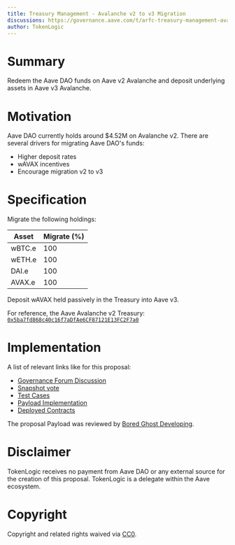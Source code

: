 ```yaml
---
title: Treasury Management - Avalanche v2 to v3 Migration
discussions: https://governance.aave.com/t/arfc-treasury-management-avalanche-v2-to-v3-migration/14469
author: TokenLogic
---
```


# Summary

Redeem the Aave DAO funds on Aave v2 Avalanche and deposit underlying assets in Aave v3 Avalanche.

# Motivation

Aave DAO currently holds around $4.52M on Avalanche v2. There are several drivers for migrating Aave DAO's funds:

* Higher deposit rates
* wAVAX incentives
* Encourage migration v2 to v3

# Specification

Migrate the following holdings:

| Asset | Migrate (%) |
| --- | --- |
|wBTC.e|100|
|wETH.e|100|
|DAI.e|100|
|AVAX.e|100|

Deposit wAVAX held passively in the Treasury into Aave v3.

For reference, the Aave Avalanche v2 Treasury: [`0x5ba7fd868c40c16f7aDfAe6CF87121E13FC2F7a0`](https://snowtrace.io/address/0x5ba7fd868c40c16f7aDfAe6CF87121E13FC2F7a0)

# Implementation

A list of relevant links like for this proposal:

* [Governance Forum Discussion](https://governance.aave.com/t/arfc-treasury-management-avalanche-v2-to-v3-migration/14469)
* [Snapshot vote](https://snapshot.org/#/aave.eth/proposal/0x0be8229173181fe0aaf5ed1883e53752546efb810e55610e7ac8b991155ab788)
* [Test Cases](https://github.com/bgd-labs/aave-proposals/tree/main/src/AaveAvalancheTreasuryMigration_20230903/AaveAvalancheTreasuryMigration_20230903.t.sol)
* [Payload Implementation](https://github.com/bgd-labs/aave-proposals/tree/main/src/AaveAvalancheTreasuryMigration_20230903/AaveAvalancheTreasuryMigration_20230903.sol)
* [Deployed Contracts](https://snowtrace.io/address/0x2dd58bedc4a91110bf9af1d2bc3f13966d1c6643)

The proposal Payload was reviewed by [Bored Ghost Developing](https://bgdlabs.com/).

# Disclaimer

TokenLogic receives no payment from Aave DAO or any external source for the creation of this proposal. TokenLogic is a delegate within the Aave ecosystem.

# Copyright

Copyright and related rights waived via [CC0](https://creativecommons.org/publicdomain/zero/1.0/).